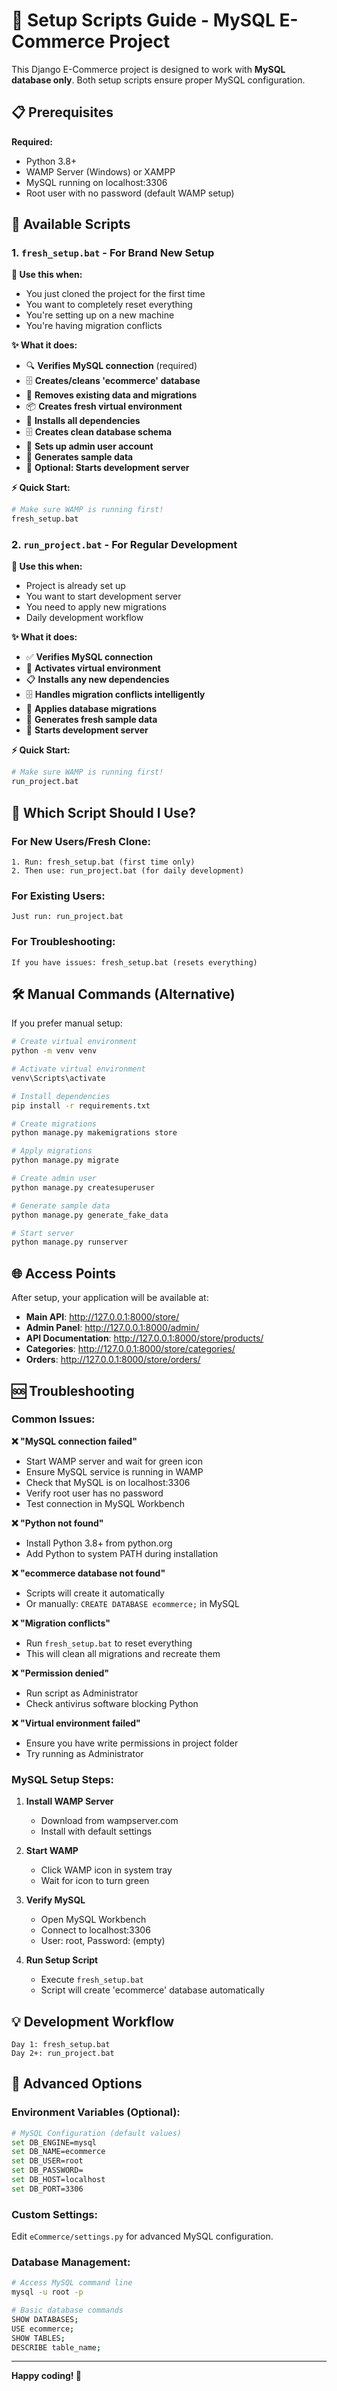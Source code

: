 # 🚀 Setup Scripts Guide - MySQL E-Commerce Project

This Django E-Commerce project is designed to work with **MySQL database only**. Both setup scripts ensure proper MySQL configuration.

## 📋 Prerequisites

**Required:**
- Python 3.8+
- WAMP Server (Windows) or XAMPP
- MySQL running on localhost:3306
- Root user with no password (default WAMP setup)

## 📁 Available Scripts

### 1. `fresh_setup.bat` - For Brand New Setup
**🎯 Use this when:**
- You just cloned the project for the first time
- You want to completely reset everything
- You're setting up on a new machine
- You're having migration conflicts

**✨ What it does:**
- 🔍 **Verifies MySQL connection** (required)
- 🗄️ **Creates/cleans 'ecommerce' database**
- 🧹 **Removes existing data and migrations**
- 📦 **Creates fresh virtual environment**
- 🔧 **Installs all dependencies**
- 🗄️ **Creates clean database schema**
- 👤 **Sets up admin user account**
- 🎲 **Generates sample data**
- 🚀 **Optional: Starts development server**

**⚡ Quick Start:**
```bash
# Make sure WAMP is running first!
fresh_setup.bat
```

### 2. `run_project.bat` - For Regular Development
**🎯 Use this when:**
- Project is already set up
- You want to start development server
- You need to apply new migrations
- Daily development workflow

**✨ What it does:**
- ✅ **Verifies MySQL connection**
- 🔄 **Activates virtual environment**
- 📋 **Installs any new dependencies**
- 🗄️ **Handles migration conflicts intelligently**
- 🔄 **Applies database migrations**
- 🎲 **Generates fresh sample data**
- 🚀 **Starts development server**

**⚡ Quick Start:**
```bash
# Make sure WAMP is running first!
run_project.bat
```

## 🎯 Which Script Should I Use?

### For New Users/Fresh Clone:
```
1. Run: fresh_setup.bat (first time only)
2. Then use: run_project.bat (for daily development)
```

### For Existing Users:
```
Just run: run_project.bat
```

### For Troubleshooting:
```
If you have issues: fresh_setup.bat (resets everything)
```

## 🛠️ Manual Commands (Alternative)

If you prefer manual setup:

```bash
# Create virtual environment
python -m venv venv

# Activate virtual environment
venv\Scripts\activate

# Install dependencies
pip install -r requirements.txt

# Create migrations
python manage.py makemigrations store

# Apply migrations
python manage.py migrate

# Create admin user
python manage.py createsuperuser

# Generate sample data
python manage.py generate_fake_data

# Start server
python manage.py runserver
```

## 🌐 Access Points

After setup, your application will be available at:

- **Main API**: http://127.0.0.1:8000/store/
- **Admin Panel**: http://127.0.0.1:8000/admin/
- **API Documentation**: http://127.0.0.1:8000/store/products/
- **Categories**: http://127.0.0.1:8000/store/categories/
- **Orders**: http://127.0.0.1:8000/store/orders/

## 🆘 Troubleshooting

### Common Issues:

**❌ "MySQL connection failed"**
- Start WAMP server and wait for green icon
- Ensure MySQL service is running in WAMP
- Check that MySQL is on localhost:3306
- Verify root user has no password
- Test connection in MySQL Workbench

**❌ "Python not found"**
- Install Python 3.8+ from python.org
- Add Python to system PATH during installation

**❌ "ecommerce database not found"**
- Scripts will create it automatically
- Or manually: `CREATE DATABASE ecommerce;` in MySQL

**❌ "Migration conflicts"**
- Run `fresh_setup.bat` to reset everything
- This will clean all migrations and recreate them

**❌ "Permission denied"**
- Run script as Administrator
- Check antivirus software blocking Python

**❌ "Virtual environment failed"**
- Ensure you have write permissions in project folder
- Try running as Administrator

### MySQL Setup Steps:

1. **Install WAMP Server**
   - Download from wampserver.com
   - Install with default settings

2. **Start WAMP**
   - Click WAMP icon in system tray
   - Wait for icon to turn green

3. **Verify MySQL**
   - Open MySQL Workbench
   - Connect to localhost:3306
   - User: root, Password: (empty)

4. **Run Setup Script**
   - Execute `fresh_setup.bat`
   - Script will create 'ecommerce' database automatically

## 💡 Development Workflow

```
Day 1: fresh_setup.bat
Day 2+: run_project.bat
```

## 🔧 Advanced Options

### Environment Variables (Optional):
```bash
# MySQL Configuration (default values)
set DB_ENGINE=mysql
set DB_NAME=ecommerce
set DB_USER=root
set DB_PASSWORD=
set DB_HOST=localhost
set DB_PORT=3306
```

### Custom Settings:
Edit `eCommerce/settings.py` for advanced MySQL configuration.

### Database Management:
```bash
# Access MySQL command line
mysql -u root -p

# Basic database commands
SHOW DATABASES;
USE ecommerce;
SHOW TABLES;
DESCRIBE table_name;
```

---

**Happy coding! 🎉**
